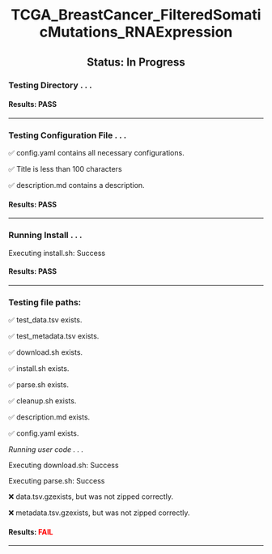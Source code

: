 <h1><center>TCGA_BreastCancer_FilteredSomaticMutations_RNAExpression</center></h1>
<h2><center> Status: In Progress </center></h2>

### Testing Directory . . .

#### Results: PASS
---
### Testing Configuration File . . .

&#9989;	config.yaml contains all necessary configurations.

&#9989;	Title is less than 100 characters

&#9989;	description.md contains a description.

#### Results: PASS
---
### Running Install . . .

Executing install.sh: Success

#### Results: PASS
---

### Testing file paths:

&#9989;	test_data.tsv exists.

&#9989;	test_metadata.tsv exists.

&#9989;	download.sh exists.

&#9989;	install.sh exists.

&#9989;	parse.sh exists.

&#9989;	cleanup.sh exists.

&#9989;	description.md exists.

&#9989;	config.yaml exists.

*Running user code . . .*

Executing download.sh: Success

Executing parse.sh: Success

&#10060;	data.tsv.gzexists, but was not zipped correctly.

&#10060;	metadata.tsv.gzexists, but was not zipped correctly.

#### Results: **<font color="red">FAIL</font>**
---
